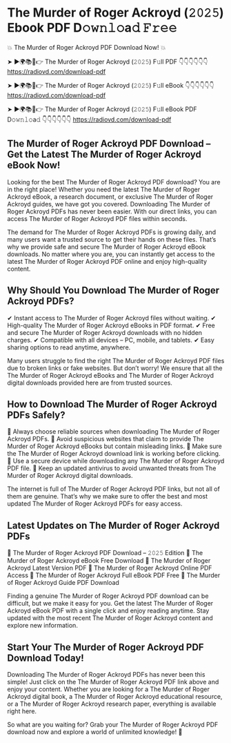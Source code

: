 # The Murder of Roger Ackroyd (𝟸𝟶𝟸𝟻) Ebook PDF D𝚘𝚠𝚗𝚕𝚘a𝚍 𝙵𝚛𝚎𝚎

💥 The Murder of Roger Ackroyd PDF Download Now! 💥

➤ ►🌍📚📱👉 The Murder of Roger Ackroyd (𝟸𝟶𝟸𝟻) F𝚞ll PDF 👇👇👇👇👇👇
https://radiovd.com/download-pdf

➤ ►🌍📚📱👉 The Murder of Roger Ackroyd (𝟸𝟶𝟸𝟻) F𝚞ll eBook 👇👇👇👇👇👇
https://radiovd.com/download-pdf

➤ ►🌍📚📱👉 The Murder of Roger Ackroyd (𝟸𝟶𝟸𝟻) F𝚞ll eBook PDF D𝚘𝚠𝚗𝚕𝚘a𝚍 👇👇👇👇👇👇
https://radiovd.com/download-pdf

## The Murder of Roger Ackroyd PDF Download – Get the Latest The Murder of Roger Ackroyd eBook Now!

Looking for the best The Murder of Roger Ackroyd PDF download? You are in the right place! Whether you need the latest The Murder of Roger Ackroyd eBook, a research document, or exclusive The Murder of Roger Ackroyd guides, we have got you covered. Downloading The Murder of Roger Ackroyd PDFs has never been easier. With our direct links, you can access The Murder of Roger Ackroyd PDF files within seconds.

The demand for The Murder of Roger Ackroyd PDFs is growing daily, and many users want a trusted source to get their hands on these files. That’s why we provide safe and secure The Murder of Roger Ackroyd eBook downloads. No matter where you are, you can instantly get access to the latest The Murder of Roger Ackroyd PDF online and enjoy high-quality content.

## Why Should You Download The Murder of Roger Ackroyd PDFs?

✔ Instant access to The Murder of Roger Ackroyd files without waiting.
✔ High-quality The Murder of Roger Ackroyd eBooks in PDF format.
✔ Free and secure The Murder of Roger Ackroyd downloads with no hidden charges.
✔ Compatible with all devices – PC, mobile, and tablets.
✔ Easy sharing options to read anytime, anywhere.

Many users struggle to find the right The Murder of Roger Ackroyd PDF files due to broken links or fake websites. But don’t worry! We ensure that all the The Murder of Roger Ackroyd eBooks and The Murder of Roger Ackroyd digital downloads provided here are from trusted sources.

## How to Download The Murder of Roger Ackroyd PDFs Safely?

📌 Always choose reliable sources when downloading The Murder of Roger Ackroyd PDFs.
📌 Avoid suspicious websites that claim to provide The Murder of Roger Ackroyd eBooks but contain misleading links.
📌 Make sure the The Murder of Roger Ackroyd download link is working before clicking.
📌 Use a secure device while downloading any The Murder of Roger Ackroyd PDF file.
📌 Keep an updated antivirus to avoid unwanted threats from The Murder of Roger Ackroyd digital downloads.

The internet is full of The Murder of Roger Ackroyd PDF links, but not all of them are genuine. That’s why we make sure to offer the best and most updated The Murder of Roger Ackroyd PDFs for easy access.

## Latest Updates on The Murder of Roger Ackroyd PDFs

🔹 The Murder of Roger Ackroyd PDF Download – 𝟸𝟶𝟸𝟻 Edition
🔹 The Murder of Roger Ackroyd eBook Free Download
🔹 The Murder of Roger Ackroyd Latest Version PDF
🔹 The Murder of Roger Ackroyd Online PDF Access
🔹 The Murder of Roger Ackroyd Full eBook PDF Free
🔹 The Murder of Roger Ackroyd Guide PDF Download

Finding a genuine The Murder of Roger Ackroyd PDF download can be difficult, but we make it easy for you. Get the latest The Murder of Roger Ackroyd eBook PDF with a single click and enjoy reading anytime. Stay updated with the most recent The Murder of Roger Ackroyd content and explore new information.

## Start Your The Murder of Roger Ackroyd PDF Download Today!

Downloading The Murder of Roger Ackroyd PDFs has never been this simple! Just click on the The Murder of Roger Ackroyd PDF link above and enjoy your content. Whether you are looking for a The Murder of Roger Ackroyd digital book, a The Murder of Roger Ackroyd educational resource, or a The Murder of Roger Ackroyd research paper, everything is available right here.

So what are you waiting for? Grab your The Murder of Roger Ackroyd PDF download now and explore a world of unlimited knowledge! 🚀
